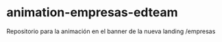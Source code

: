 # animation-empresas-edteam
Repositorio para la animación en el banner de la nueva landing /empresas

